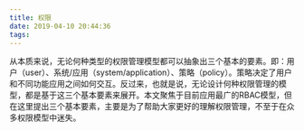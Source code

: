 ```yaml
---
title: 权限
date: 2019-04-10 20:44:36
tags:
---
```

从本质来说，无论何种类型的权限管理模型都可以抽象出三个基本的要素。即：用户（user）、系统/应用（system/application）、策略（policy）。策略决定了用户和不同功能应用之间如何交互。反过来，也就是说，无论设计何种权限管理的模型，都是基于这三个基本要素来展开。本文聚焦于目前应用最广的RBAC模型，但在这里提出三个基本要素，主要是为了帮助大家更好的理解权限管理，不至于在众多权限模型中迷失。


